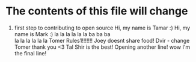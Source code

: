 # The contents of this file will change
1. first step to contributing to open source
Hi, my name is Tamar :)
Hi, my name is Mark :)
la la la la la la
ba ba ba  
la la la la la la
Tomer Rules1!!!!!!!
Joey doesnt share food!
Dvir - change
Tomer thank you <3
Tal
Shir is the best!
Opening another line!
wow
I'm the final line!
